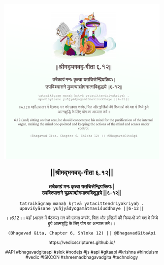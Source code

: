 <img src="../../asset/BG_6_12.png"/>
<center><h2>||श्रीमद्‍भगवद्‍-गीता ६.१२||</h2>
<h3>तत्रैकाग्रं मनः कृत्वा यतचित्तेन्द्रियक्रियः |<br/>उपविश्यासने युञ्ज्याद्योगमात्मविशुद्धये ||६-१२||</h3>
<pre>tatraikāgraṃ manaḥ kṛtvā yatacittendriyakriyaḥ .<br/>upaviśyāsane yuñjyādyogamātmaviśuddhaye ||6-12||</pre>
<p>।।6.12।। वहाँ (आसन में बैठकर) मन को एकाग्र करके, चित्त और इन्द्रियों की क्रियाओं को वश में किये हुये आत्मशुद्धि के लिए योग का अभ्यास करे।।</p>
<pre>(Bhagavad Gita, Chapter 6, Shloka 12) || @BhagavadGitaApi</pre><p>https://vedicscriptures.github.io/</p><p>#API #bhagavadgitaapi #slok #nodejs #js #api #gitaapi #krishna #hinduism #vedic #ISKCON #shreemadbhagavadgita #technology</p></center>